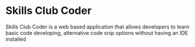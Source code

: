 # Skills Club Coder

Skills Club Coder is a web based application that allows developers to learn basic code developing, alternative code snip options without having an IDE installed